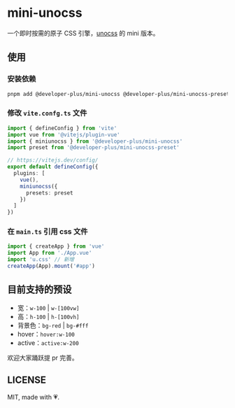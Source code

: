 # mini-unocss

一个即时按需的原子 CSS 引擎，[unocss](https://github.com/unocss/unocss) 的 mini 版本。

## 使用

### 安装依赖

``` bash
pnpm add @developer-plus/mini-unocss @developer-plus/mini-unocss-preset -D
```

### 修改 `vite.confg.ts` 文件

``` ts
import { defineConfig } from 'vite'
import vue from '@vitejs/plugin-vue'
import { miniunocss } from '@developer-plus/mini-unocss'
import preset from '@developer-plus/mini-unocss-preset'

// https://vitejs.dev/config/
export default defineConfig({
  plugins: [
    vue(),
    miniunocss({
      presets: preset
    })
  ]
})
```

### 在 `main.ts` 引用 css 文件

``` ts
import { createApp } from 'vue'
import App from './App.vue'
import 'u.css' // 新增
createApp(App).mount('#app')
```

## 目前支持的预设

- 宽：`w-100` | `w-[100vw]`
- 高：`h-100` | `h-[100vh]`
- 背景色：`bg-red` | `bg-#fff`
- hover：`hover:w-100`
- active：`active:w-200`

欢迎大家踊跃提 pr 完善。

## LICENSE

MIT, made with 💗.
